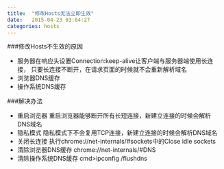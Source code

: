 ```yaml
---
title:  "修改Hosts无法立即生效"
date:   2015-04-23 03:04:27
categories: hosts
---
```


###修改Hosts不生效的原因
- 服务器在响应头设置Connection:keep-alive让客户端与服务器端使用长连接，
只要长连接不断开，在请求页面的时候就不会重新解析域名
- 浏览器DNS缓存
- 操作系统DNS缓存

###解决办法

- 重启浏览器			重启浏览器能够断开所有长短连接，新建立连接的时候会解析DNS域名
- 隐私模式				隐私模式下不会复用TCP连接，新建立连接的时候会解析DNS域名
- 关闭长连接			执行chrome://net-internals/#sockets中的Close idle sockets
- 清除浏览器DNS缓存     chrome://net-internals/#DNS
- 清除操作系统DNS缓存   cmd>ipconfig /flushdns
